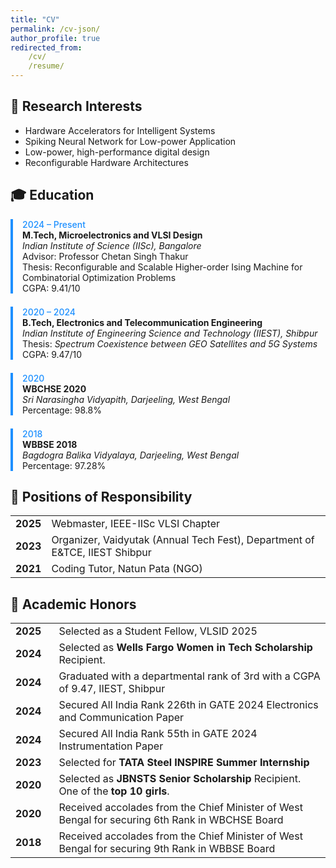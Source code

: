 ```yaml
---
title: "CV"
permalink: /cv-json/
author_profile: true
redirected_from:
    /cv/
    /resume/
---
```


<style>
  /* Light mode colors */
  .cv-highlight {
    color: #1e90ff; /* Dodger Blue */
    font-weight: 500;
  }
  .cv-border {
    border-left: 4px solid #1e90ff;
    padding-left: 15px;
    margin-bottom: 1.5em;
  }

  @media (prefers-color-scheme: dark) {
    .cv-highlight {
      color: #ffffff; /* White in dark mode */
    }
    .cv-border {
      border-left: 4px solid #ffffff; /* White border */
    }
  }
</style>

## 🧠 Research Interests

- Hardware Accelerators for Intelligent Systems  
- Spiking Neural Network for Low-power Application  
- Low-power, high-performance digital design  
- Reconfigurable Hardware Architectures  

<h2>🎓 Education</h2>

<div class="cv-border">
  <span class="cv-highlight">2024 – Present</span><br>
  <strong>M.Tech, Microelectronics and VLSI Design</strong><br>
  <span><em>Indian Institute of Science (IISc), Bangalore</em></span><br>
  <span>Advisor: Professor Chetan Singh Thakur</span><br>
  <span>Thesis: Reconfigurable and Scalable Higher-order Ising Machine for Combinatorial Optimization Problems</span><br>
  <span>CGPA: 9.41/10</span>
</div>

<div class="cv-border">
  <span class="cv-highlight">2020 – 2024</span><br>
  <strong>B.Tech, Electronics and Telecommunication Engineering</strong><br>
  <span><em>Indian Institute of Engineering Science and Technology (IIEST), Shibpur</em></span><br>
  <span>Thesis: <em>Spectrum Coexistence between GEO Satellites and 5G Systems</em></span><br>
  <span>CGPA: 9.47/10</span>
</div>

<div class="cv-border">
  <span class="cv-highlight">2020</span><br>
  <strong>WBCHSE 2020</strong><br>
  <span><em>Sri Narasingha Vidyapith, Darjeeling, West Bengal</em></span><br>
  <span>Percentage: 98.8%</span>
</div>

<div class="cv-border">
  <span class="cv-highlight">2018</span><br>
  <strong>WBBSE 2018</strong><br>
  <span><em>Bagdogra Balika Vidyalaya, Darjeeling, West Bengal</em></span><br>
  <span>Percentage: 97.28%</span>
</div>

## 🧩 Positions of Responsibility

<table style="border-collapse: collapse;">
  <tbody>
    <tr>
      <td><strong>2025</strong></td>
      <td>Webmaster, IEEE-IISc VLSI Chapter</td>
    </tr>
    <tr>
      <td><strong>2023</strong></td>
      <td>Organizer, Vaidyutak (Annual Tech Fest), Department of E&TCE, IIEST Shibpur</td>
    </tr>
    <tr>
      <td><strong>2021</strong></td>
      <td>Coding Tutor, Natun Pata (NGO)</td>
    </tr>
  </tbody>
</table>

## 🏅 Academic Honors

<table style="border-collapse: collapse;">
  <tbody>
    <tr>
      <td><strong>2025</strong></td>
      <td>Selected as a Student Fellow, VLSID 2025</td>
    </tr>
    <tr>
      <td><strong>2024</strong></td>
      <td>Selected as <strong>Wells Fargo Women in Tech Scholarship</strong> Recipient.</td>
    </tr>
    <tr>
      <td style="padding-right: 20px;"><strong>2024</strong></td>
      <td>Graduated with a departmental rank of 3rd with a CGPA of 9.47, IIEST, Shibpur</td>
    </tr>
    <tr>
      <td><strong>2024</strong></td>
      <td>Secured All India Rank 226th in GATE 2024 Electronics and Communication Paper</td>
    </tr>
    <tr>
      <td><strong>2024</strong></td>
      <td>Secured All India Rank 55th in GATE 2024 Instrumentation Paper</td>
    </tr>
    <tr>
      <td><strong>2023</strong></td>
      <td>Selected for <strong>TATA Steel INSPIRE Summer Internship</strong></td>
    </tr>
    <tr>
      <td><strong>2020</strong></td>
      <td>Selected as <strong>JBNSTS Senior Scholarship</strong> Recipient. One of the <strong>top 10 girls</strong>.</td>
    </tr>
    <tr>
      <td><strong>2020</strong></td>
      <td>Received accolades from the Chief Minister of West Bengal for securing 6th Rank in WBCHSE Board</td>
    </tr>
    <tr>
      <td><strong>2018</strong></td>
      <td>Received accolades from the Chief Minister of West Bengal for securing 9th Rank in WBBSE Board</td>
    </tr>
  </tbody>
</table>
